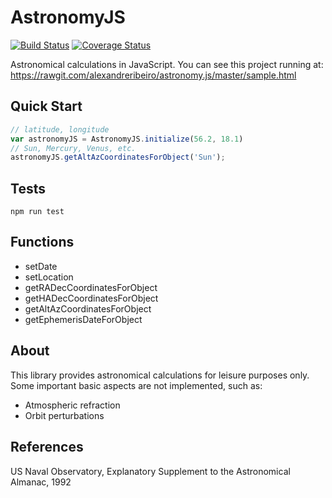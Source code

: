 AstronomyJS
===========

[![Build Status](https://travis-ci.org/alexandreribeiro/astronomy.js.svg?branch=master)](https://travis-ci.org/alexandreribeiro/astronomy.js)
[![Coverage Status](https://coveralls.io/repos/github/alexandreribeiro/astronomy.js/badge.svg?branch=master&service=github)](https://coveralls.io/github/alexandreribeiro/astronomy.js?branch=master)

Astronomical calculations in JavaScript.
You can see this project running at: <https://rawgit.com/alexandreribeiro/astronomy.js/master/sample.html>

## Quick Start

```javascript
// latitude, longitude
var astronomyJS = AstronomyJS.initialize(56.2, 18.1)
// Sun, Mercury, Venus, etc.
astronomyJS.getAltAzCoordinatesForObject('Sun');
```

## Tests

`npm run test`

## Functions

- setDate
- setLocation
- getRADecCoordinatesForObject
- getHADecCoordinatesForObject
- getAltAzCoordinatesForObject
- getEphemerisDateForObject

## About

This library provides astronomical calculations for leisure purposes only.
Some important basic aspects are not implemented, such as:
- Atmospheric refraction
- Orbit perturbations

## References
US Naval Observatory, Explanatory Supplement to the Astronomical Almanac, 1992
